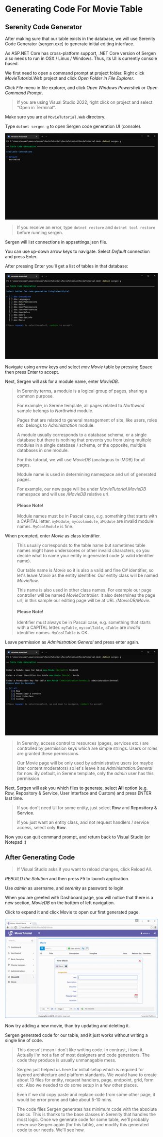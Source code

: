 
# Generating Code For Movie Table

## Serenity Code Generator

After making sure that our table exists in the database, we will use Serenity Code Generator (sergen.exe) to generate initial editing interface.

As ASP.NET Core has cross-platform support, .NET Core version of Sergen also needs to run in OSX / Linux / Windows. Thus, its UI is currently console based.

We first need to open a command prompt at project folder. Right click *MovieTutorial.Web* project and click *Open Folder in File Explorer*.

Click *File* menu in file explorer, and click *Open Windows Powershell* or *Open Command Prompt*.

> If you are using Visual Studio 2022, right click on project and select "Open in Terminal".

Make sure you are at `MovieTutorial.Web` directory.

Type `dotnet sergen g` to open Sergen code generation UI (console).

![Dotnet Sergen G](img/dotnetsergeng.png)

> If you receive an error, type `dotnet restore` and `dotnet tool restore` before running sergen.

Sergen will list connections in appsettings.json file.

You can use up-down arrow keys to navigate. Select *Default* connection and press Enter.

After pressing Enter you'll get a list of tables in that database:

![Dotnet Sergen G](img/dotnetsergencon.png)

Navigate using arrow keys and select *mov.Movie* table by pressing Space then press Enter to accept.

Next, Sergen will ask for a module name, enter *MovieDB*.

> In Serenity terms, a module is a logical group of pages, sharing a common purpose. 
>
>For example, in Serene template, all pages related to *Northwind* sample belongs to *Northwind* module. 
>
>Pages that are related to general management of site, like users, roles etc. belongs to *Administration* module. 
>
>A module usually corresponds to a database schema, or a single database but there is nothing that prevents you from using multiple modules in a single database / schema, or the opposite, multiple databases in one module.
>
>For this tutorial, we will use *MovieDB* (analogous to IMDB) for all pages.
>
>Module name is used in determining namespace and url of generated pages.
>
>For example, our new page will be under *MovieTutorial.MovieDB* namespace and will use */MovieDB* relative url.
>
>#### Please Note!
>
>Module names must be in Pascal case, e.g. something that starts with a CAPITAL letter. `myModule`, `mycoolmodule`, `aModule` are invalid module names. `MyCoolModule` is fine.

When prompted, enter *Movie* as class identifier.

> This usually corresponds to the table name but sometimes table names might have underscores or other invalid characters, so you decide what to name your entity in generated code (a valid identifier name).
>
> Our table name is *Movie* so it is also a valid and fine C# identifier, so let's leave *Movie* as the entity identifier. Our entity class will be named *MovieRow*.
>
> This name is also used in other class names. For example our page controller will be named *MovieController*.
> It also determines the page url, in this sample our editing page will be at URL */MovieDB/Movie*.
>
> #### Please Note!
>
>Identifier must always be in Pascal case, e.g. something that starts with a CAPITAL letter. `myTable`, `mycoolTable`, `aTable` are *invalid* identifier names. `MyCoolTable` is OK.

Leave permission as *Administration:General* and press enter again.

![Dotnet Sergen G](img/dotnetsergenprm.png)

> In Serenity, access control to resources (pages, services etc.) are controlled by permission keys which are simple strings. Users or roles are granted these permissions.
>
>Our Movie page will be only used by administrative users (or maybe later content moderators) so let's leave it as *Administration:General* for now. By default, in Serene template, only the *admin* user has this permission

Next, Sergen will ask you which files to generate, select **All** option (e.g. Row, Repository & Service, User Interface and Custom) and press ENTER last time.

> If you don't need UI for some entity, just select **Row** and **Repository & Service**. 
>
> If you just want an entity class, and not request handlers / service access, select only **Row**.

Now you can quit command prompt, and return back to Visual Studio (or Notepad :)

## After Generating Code

> If Visual Studio asks if you want to reload changes, click Reload All.

*REBUILD the Solution* and then press *F5* to launch application.

Use *admin* as username, and *serenity* as password to login.

When you are greeted with Dashboard page, you will notice that there is a new section, *MovieDB* on the bottom of left navigation. 

Click to expand it and click Movie to open our first generated page.

![Movies First Generation](img/mdb_movie_initial.png)

Now try adding a new movie, than try updating and deleting it.

Sergen generated code for our table, and it just works without writing a single line of code.

> This doesn't mean i don't like writing code. In contrast, i love it. Actually i'm not a fan of most designers and code generators. The code they produce is usually unmanagable mess. 

> Sergen just helped us here for initial setup which is required for layered architecture and platform standards. We would have to create about 13 files for entity, request handlers, page, endpoint, grid, form etc. Also we needed to do some setup in a few other places.

> Even if we did copy paste and replace code from some other page, it would be error prone and take about 5-10 mins.

> The code files Sergen generates has minimum code with the absolute basics. This is thanks to the base classes in Serenity that handles the most logic. Once we generate code for some table, we'll probably never use Sergen again (for this table), and modify this generated code to our needs. We'll see how.

